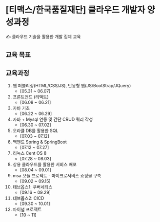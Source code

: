 # [티맥스/한국품질재단] 클라우드 개발자 양성과정
✍ 클라우드 기술을 활용한 개발 집체 교육

## 교육 목표

## 교육과정
1. 웹 퍼블리싱(HTML/CSS/JS), 반응형 웹(JS/BootStrap/JQuery)
    - [05.31 ~ 06.07]
2. 프론트앤드 (리액트)
    - [06.08 ~ 06.21]
3. 자바 기초
    - [06.22 ~ 06.29]
4. 자바 + Mysql 연동 및 간단 CRUD 쿼리 작성
    - [06.30 ~ 07.02]
5. 오라클 DB를 활용한 SQL
    - [07.03 ~ 07.12]
6. 백엔드 Spring & SpringBoot
    - [07.12 ~ 07.27]
7. 리눅스 Cent OS 8
    - [07.28 ~ 08.03]
8. 상용 클라우드를 활용한 서비스 배포 
    - [08.04 ~ 09.01]
9. msa 모듈 프로젝트 - 마이크로서비스 쇼핑몰 구축
    - [09.02 ~ 09.15]
10. 데브옵스1: 쿠버네티스
    - [09.16 ~ 09.29]
11. 데브옵스2: CICD
    - [09.30 ~ 10.01]
12. 파이널 프로젝트
    - [10 ~ 11]
